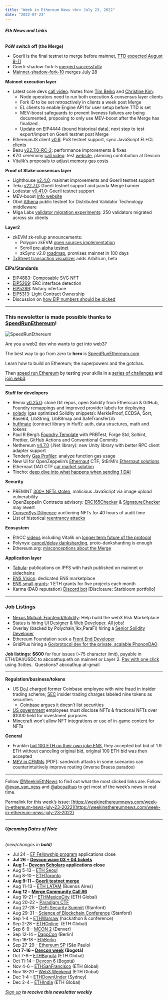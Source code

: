 ```yaml
---
title: "Week in Ethereum News <br> July 23, 2022"
date: "2022-07-23"
---
```


###### **Eth News and Links**

**PoW switch off (the Merge)**

- Goerli is the final testnet to merge before mainnet, [TTD expected August 9-11](https://github.com/ethereum/execution-specs/pull/563)
- Goerli-shadow-fork-5 [merged successfully](https://twitter.com/abcoathup/status/1550421109199486977)
- [Mainnet-shadow-fork-10](https://twitter.com/abcoathup/status/1549951666203795456) merges July 28

**Mainnet execution layer**

- Latest core devs [call video](https://www.youtube.com/watch?v=N80PgxELDYg&t=183s). Notes from [Tim Beiko](https://twitter.com/TimBeiko/status/1550221047122628608) and [Christine Kim](https://twitter.com/i/notes/1550142474873610241):
    - Node operators need to run both execution & consensus layer clients
    - Fork ID to be set retroactively in clients a week post Merge
    - EL clients to enable Engine API for user setup before TTD is set
    - MEV-boost safeguards to prevent liveness failures are being documented, proposing to only use MEV-boost after the Merge has finalized 
    - Update on EIP4444 (bound historical data), next step to test export/import on Goerli testnet post Merge
- EthereumJS client [v0.6](https://github.com/ethereumjs/ethereumjs-monorepo/tree/master/packages/client/merge): PoS testnet support, sync JavaScript EL+CL clients
- Besu [v22.7.0-RC-2](https://github.com/hyperledger/besu/releases/tag/22.7.0-RC2): performance improvements & fixes
- KZG ceremony [call video](https://www.youtube.com/watch?v=7c4FybMLvjg&t=190s): test [website](https://trustedsetuptest.web.app/), planning contribution at Devcon
- Vitalik’s proposals to [adjust memory gas costs](https://notes.ethereum.org/@vbuterin/proposals_to_adjust_memory_gas_costs)

**Proof of Stake consensus layer**

- Lighthouse [v2.4.0](https://github.com/sigp/lighthouse/releases/tag/v2.4.0): mainnet improvements and Goerli testnet support
- Teku [v22.7.0](https://github.com/ConsenSys/teku/releases/tag/22.7.0): Goerli testnet support and panda Merge banner
- Lodestar [v0.41.0](https://github.com/ChainSafe/lodestar/releases/tag/v0.41.0): Goerli testnet support
- MEV-boost [info website](https://boost.flashbots.net/)
- Obol [Athena](https://blog.obol.tech/the-athena-testnet/) public testnet for Distributed Validator Technology middleware
- Miga Labs [validator migration experiments](https://medium.com/@migalabs/eth2-0-fluid-validator-migration-7c830557c154): 250 validators migrated across six clients

**Layer2**

- zkEVM zk-rollup announcements:
    - Polygon zkEVM [open sources implementation](https://blog.polygon.technology/the-future-is-now-for-ethereum-scaling-introducing-polygon-zkevm)
    - Scroll [pre-alpha testnet](https://mirror.xyz/scroll.eth/XQyXDgyxoefag6hcBgGJFz8qrb10rmSU-zUBvY3Q9_A)
    - zkSync v2.0 [roadmap](https://matterlabs.medium.com/100-days-to-mainnet-6f230893bd73), promises mainnet in 100 days
- [TxStreet transaction visualizer](https://twitter.com/txstreetCom/status/1549016696618377216) adds Arbitrum, beta 

**EIPs/Standards**

- [EIP4883](https://github.com/ethereum/EIPs/pull/4888/files): Composable SVG NFT 
- [EIP5269](https://github.com/ethereum/EIPs/pull/5269/files): ERC interface detection
- [EIP5289](https://github.com/ethereum/EIPs/pull/5289/files): Notary interface
- [EIP5313](https://eips.ethereum.org/EIPS/eip-5313): Light Contract Ownership 
- Discussion on [how EIP numbers should be picked](https://github.com/ethereum/EIPs/issues/5294)

* * *

### **This newsletter is made possible thanks to** [**SpeedRunEthereum**](https://speedrunethereum.com/)**!**

![SpeedRunEthereum](https://weekinethereumnews.com/wp-content/uploads/2022/04/Screenshot-from-2022-04-01-15-39-52.png)

[](https://substackcdn.com/image/fetch/f_auto,q_auto:good,fl_progressive:steep/https%3A%2F%2Fbucketeer-e05bbc84-baa3-437e-9518-adb32be77984.s3.amazonaws.com%2Fpublic%2Fimages%2F02748e06-2396-4b28-9ace-17df408947b8_769x208.png)

Are you a web2 dev who wants to get into web3?  

The best way to go from _zero_ to **hero** is [SpeedRunEthereum.com](https://speedrunethereum.com/).

Learn how to build on Ethereum; the superpowers and the gotchas.

Then [speed run Ethereum](https://speedrunethereum.com/) by testing your skills in a [series of challenges](https://speedrunethereum.com/challenge/simple-nft-example) and [join web3](https://twitter.com/austingriffith/status/1493688828661432325).

* * *

**Stuff for developers**

- Remix [v0.25.0](https://medium.com/remix-ide/remix-v0-25-0-released-5b8902464413): clone Git repos, open Solidity from Etherscan & GitHub, Foundry remappings and improved provider labels for deploying
- [solady](https://github.com/Vectorized/solady#readme) (gas optimized Solidity snippets): MerkleProof, ECDSA, Sort, Base64, LibString, LibBitmap and SafeTransferLib
- [huffmate](https://github.com/pentagonxyz/huffmate#readme) (contract library in Huff): auth, data structures, math and tokens
- Paul R Berg’s [Foundry Template](https://github.com/paulrberg/foundry-template#readme) with PRBTest, Forge Std, Solhint, Prettier, GitHub Actions and Conventional Commits
- Nethereum [v4.7.0](https://github.com/Nethereum/Nethereum/releases/tag/4.7.0) (.Net library): new Unity library with better RPC client adapter support
- Tenderly [Gas Profiler](https://blog.tenderly.co/how-to-reduce-smart-contract-gas-usage/): analyze function gas usage
- New UI for OpenZeppelin’s [Ethernaut](https://ethernaut.openzeppelin.com/) CTF; StErMi’s [Ethernaut solutions](https://stermi.medium.com/lets-play-ethernaut-ctf-learning-solidity-security-while-playing-1678bd6db3c4)
- Ethernaut DAO CTF [car market solution](https://stermi.medium.com/ethernautdao-ctf-wallet-solution-1793f990c2d5)
- Tincho: [deep dive into what happens when sending 1 DAI](https://www.notonlyowner.com/learn/what-happens-when-you-send-one-dai)

**Security**

- PREMINT [300+ NFTs stolen](https://blog.premint.xyz/p/july-17-2022-incident-update), malicious JavaScript via image upload vulnerability
- OpenZeppelin Contracts advisory: [ERC165Checker](https://github.com/OpenZeppelin/openzeppelin-contracts/security/advisories/GHSA-qh9x-gcfh-pcrw) & [SignatureChecker](https://github.com/OpenZeppelin/openzeppelin-contracts/security/advisories/GHSA-4g63-c64m-25w9) may revert
- [ConsenSys Diligence](https://consensys.net/blog/diligence/smart-contract-auditing-with-turn-token/) auctioning NFTs for 40 hours of audit time
- List of historical [reentrancy attacks](https://github.com/pcaversaccio/reentrancy-attacks#readme)

**Ecosystem**

- EthCC [videos](https://www.youtube.com/channel/UC_kOxlaYNOTtNwtwySZ0B8w/videos) including Vitalik on [longer term future of the protocol](https://www.youtube.com/watch?v=kGjFTzRTH3Q)
- Polynya: [cancel/delay danksharding](https://polynya.mirror.xyz/sA0qPEbQ99HXCEXEi3BW34HXohMpLyDDM1a4AJhCF4E), proto-danksharding is enough
- Ethereum.org: [misconceptions about the Merge](https://ethereum.org/en/upgrades/merge/#misconceptions)

**Application layer**

- [Tabula](https://twitter.com/GnosisGuild/status/1549056708563140608): publications on IPFS with hash published on mainnet or sidechains
- [ENS Vision](https://www.ens.vision/): dedicated ENS marketplace 
- [ENS small grants](https://www.ensgrants.xyz/): 1 ETH grants for five projects each month
- Karma (DAO reputation) [Discord bot](https://twitter.com/showkarma_xyz/status/1550147940542341120) \[Disclosure: Starbloom portfolio\]

* * *

### **Job Listings**

- [Nexus Mutual: Frontend/Solidity](https://nexusmutual.recruitee.com/): Help build the web3 Risk Marketplace
- Status is hiring [UI Designer](https://grnh.se/8c816d6b1us) & [Web Developer](https://grnh.se/d64808fa1us). [All jobs!](https://jobs.status.im/)
- Overlay (backed by Polychain,1kx,ParaFi) hiring a [Senior Solidity Developer](https://www.notion.so/Overlay-Senior-Solidity-Dev-38c9130a01a844b39ef1bb81f82aae16)
- Ethereum Foundation seek a [Front End Developer](https://jobs.lever.co/ethereumfoundation/40ed733c-d3af-4026-b1b2-57ef7e70f788?lever-origin=applied&lever-source%5B%5D=Week%20in%20Ethereum)
- GridPlus hiring a [Go/protocol dev for the private, scalable PhononDAO](https://gridplus.io/pages/careers#PhononEngineer)

**Job listings: $600** for four issues (~75 character limit), payable in ETH/DAI/USDC to abcoathup.eth on mainnet or Layer 2. [Pay with one click](https://3cities.xyz/#/pay?c=H4sIAHqco2IAAyXOMU6EQBSA4atMqVbAgGjJuqzGmI3JrrHcDMODnQAz5L03ERsTLey9gtJop8bGUk-xt5HE4m-__A_vPbreEZRZjQAdWH58ZZeVJQLR7iAYQglFKeNYVipJ0mQR5EWYSpCRnB_F4fEijZPopJqFz5v-Z9xg3_-O1jHsTq8BGmGsyHkLCL4TS7ghce4KcWGIja1F5XDKozBEHkjs3aWJ0FuFSjOgaE1neP-jdbXRqs2IgNdGN4AvV6v5t-qct5zRzNRL3xWAZzCsGCf3LRgiqWV8GASfxKgY6ttLhGq6sBro_otdA_afygfdejLO0tM4qes_d-LI2xABAAA) using 3cities.  Questions? abcoathup at-gmail

* * *

**Regulation/business/tokens**

- US [DoJ](https://www.justice.gov/usao-sdny/pr/three-charged-first-ever-cryptocurrency-insider-trading-tipping-scheme) charged former Coinbase employee with wire fraud in insider trading scheme; [SEC](https://www.sec.gov/news/press-release/2022-127) insider trading charges labeled nine tokens as securities
    - [Coinbase](https://blog.coinbase.com/coinbase-does-not-list-securities-end-of-story-e58dc873be79) argues it doesn’t list securities
- [US government](https://twitter.com/OfficeGovEthics/status/1549141207670001664) employees must disclose NFTs & fractional NFTs over $1000 held for investment purposes
- [Minecraft](https://www.minecraft.net/en-us/article/minecraft-and-nfts) won’t allow NFT integrations or use of in-game content for NFTs

**General**

- Franklin [bid 100 ETH on their own joke ENS](https://twitter.com/franklinisbored/status/1549838025882042373), they accepted bot bid of 1.9 ETH without canceling original bid, original 100 ETH bid was then accepted
- [MEV in CFMMs](https://people.eecs.berkeley.edu/~ksk/files/MEV_CFMM.pdf) \[PDF\]: sandwich attacks in some scenarios can counterintuitively improve routing (inverse Braess paradox)

* * *

Follow [@WeekinEthNews](https://twitter.com/WeekInEthNews) to find out what the most clicked links are. Follow [@evan\_van\_ness](https://twitter.com/evan_van_ness) and [@abcoathup](https://twitter.com/abcoathup) to get most of the week’s news in real time.

Permalink for this week’s issue: [https://weekinethereumnews.com/week-in-ethereum-news-july-23-2022](https://weekinethereumnews.com/week-in-ethereum-news-july-23-2022)

* * *

###### **Upcoming Dates of Note**

_(new/changes in_ **_bold_**_)_

- Jul 24 – [EF Fellowship program](https://fellowship.ethereum.foundation/) applications close
- **Jul 26 –** [**Devcon wave 03 + 04 tickets**](https://devcon.org/en/tickets/)
- **Aug 1 –** [**Devcon Scholars**](https://scholars.paperform.co/) **applications close**
- Aug 5-13 – [ETH Seoul](https://2022.ethseoul.org/)
- Aug 8-10 – [ETHToronto](https://www.ethtoronto.ca/)
- **Aug 9-11 –** [**Goerli testnet merge**](https://github.com/ethereum/execution-specs/pull/563)
- Aug 11-13 – [ETH LATAM](https://ethlatam.org/) (Buenos Aires)
- **Aug 12 –** [**Merge Community Call #6**](https://github.com/ethereum/pm/issues/580)
- Aug 19-21 – [ETHMexicoCity](https://mexico.ethglobal.com/) (ETH Global)
- Aug 20-22 – [Paradigm CTF](https://ctf.paradigm.xyz/)
- Aug 27-28 – [DeFi Security Summit](https://defisecuritysummit.org/) (Stanford)
- Aug 29-31 – [Science of Blockchain Conference](https://cbr.stanford.edu/sbc22/) (Stanford)
- Sep 1-4 – [ETHWarsaw](https://ethwarsaw.dev/) (hackathon & conference)
- Sep 2-28 – [ETHOnline](https://online.ethglobal.com/')  (ETH Global)
- Sep 6-9 – [MCON 2](https://www.mcon.fun/) (Denver)
- Sep 12-14 – [DappCon](https://www.dappcon.io/) (Berlin)
- Sep 16-18 - [EthBerlin](https://ethberlin.ooo/)
- Sep 27-29 – [Ethereum SP](https://twitter.com/Ethereum_Brasil/status/1530320916667895808) (São Paulo)
- **Oct 7-16 –** [**Devcon week**](https://devcon.org/en/devcon-week/) **(Bogotá)**
- Oct 7-9 – [ETHBogotá](https://bogota.ethglobal.com/) (ETH Global)
- Oct 11-14 – [Devcon 6](https://blog.ethereum.org/2022/02/18/colombia-in-2022-redux/) (Bogotá)
- Nov 4-6 – [ETHSanFrancisco](https://sf.ethglobal.com/) (ETH Global)
- Nov 18-20 – [Web3 Weekend](https://web3weekend.ethglobal.com/) (ETH Global)
- Dec 1-4 – [ETHDownUnder](https://ethdownunder.com/) (Sydney)
- Dec 2-4 – [ETHIndia](https://ethindia.co/) (ETH Global)

[_Sign up_](https://weekinethereum.substack.com/subscribe#about) **_to receive this newsletter weekly_**

